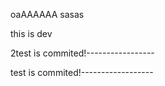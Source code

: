 oaAAAAAA sasas


this is dev

2test is commited!-----------------

test is commited!------------------





